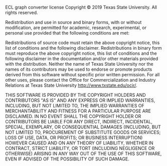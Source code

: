 ECL graph converter license
Copyright © 2019 Texas State University. All rights reserved.

Redistribution and use in source and binary forms, with or without modification, are permitted for academic, research, experimental, or personal use provided that the following conditions are met:


Redistributions of source code must retain the above copyright notice, this list of conditions and the following disclaimer.
Redistributions in binary form must reproduce the above copyright notice, this list of conditions and the following disclaimer in the documentation and/or other materials provided with the distribution.
Neither the name of Texas State University nor the names of its contributors may be used to endorse or promote products derived from this software without specific prior written permission.
For all other uses, please contact the Office for Commercialization and Industry Relations at Texas State University http://www.txstate.edu/ocir/.

THIS SOFTWARE IS PROVIDED BY THE COPYRIGHT HOLDERS AND CONTRIBUTORS "AS IS" AND ANY EXPRESS OR IMPLIED WARRANTIES, INCLUDING, BUT NOT LIMITED TO, THE IMPLIED WARRANTIES OF MERCHANTABILITY AND FITNESS FOR A PARTICULAR PURPOSE ARE DISCLAIMED. IN NO EVENT SHALL THE COPYRIGHT HOLDER OR CONTRIBUTORS BE LIABLE FOR ANY DIRECT, INDIRECT, INCIDENTAL, SPECIAL, EXEMPLARY, OR CONSEQUENTIAL DAMAGES (INCLUDING, BUT NOT LIMITED TO, PROCUREMENT OF SUBSTITUTE GOODS OR SERVICES; LOSS OF USE, DATA, OR PROFITS; OR BUSINESS INTERRUPTION) HOWEVER CAUSED AND ON ANY THEORY OF LIABILITY, WHETHER IN CONTRACT, STRICT LIABILITY, OR TORT (INCLUDING NEGLIGENCE OR OTHERWISE) ARISING IN ANY WAY OUT OF THE USE OF THIS SOFTWARE, EVEN IF ADVISED OF THE POSSIBILITY OF SUCH DAMAGE.

